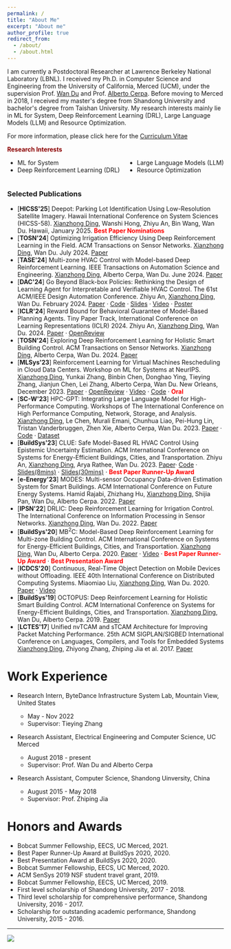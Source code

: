 ```yaml
---
permalink: /
title: "About Me"
excerpt: "About me"
author_profile: true
redirect_from: 
  - /about/
  - /about.html
---
```

I am currently a Postdoctoral Researcher at Lawrence Berkeley National Laboratory (LBNL). I received my Ph.D. in Computer Science and Engineering from the University of California, Merced (UCM), under the supervision Prof. [Wan Du](https://sites.ucmerced.edu/wdu) and Prof. [Alberto Cerpa](http://www.andes.ucmerced.edu/~acerpa/). Before moving to Merced in 2018, I received my master's degree from Shandong University and bachelor's degree from Taishan University. My research interests mainly lie in ML for System, Deep Reinforcement Learning (DRL), Large Language Models (LLM) and Resource Optimization.

For more information, please click here for the [Curriculum Vitae](http://dingxianzhong.github.io/files/CV_Xianzhong.pdf)

<span style='color:darkred'>**Research Interests**</span>
<div style='display: flex; justify-content: space-between; margin-top: 0;'>
  <div>
    <ul style='margin-top: 0; padding-top: 0;'>
      <li>ML for System</li>
      <li>Deep Reinforcement Learning (DRL)</li>
    </ul>
  </div>
  <div>
    <ul style='margin-top: 0; padding-top: 0;'>
      <li>Large Language Models (LLM)</li>
      <li>Resource Optimization</li>
    </ul>
  </div>
</div>

### Selected Publications
* [**HICSS'25**] Deepot: Parking Lot Identification Using Low-Resolution Satellite Imagery. Hawaii International Conference on System Sciences (HICSS-58). <u>Xianzhong Ding</u>, Wanshi Hong, Zhiyu An, Bin Wang, Wan Du. Hawaii, January 2025. <span style='color:red'>**Best Paper Nominations**</span>
* [**TOSN'24**] Optimizing Irrigation Efficiency Using Deep Reinforcement Learning in the Field. ACM Transactions on Sensor Networks. <u>Xianzhong Ding</u>, Wan Du. July 2024. 
[Paper](https://dl.acm.org/doi/full/10.1145/3662182)
* [**TASE'24**] Multi-zone HVAC Control with Model-based Deep Reinforcement Learning.  IEEE Transactions on Automation Science and Engineering. <u>Xianzhong Ding</u>, Alberto Cerpa, Wan Du. June 2024. 
[Paper](https://ieeexplore.ieee.org/abstract/document/10557792)
* [**DAC'24**] Go Beyond Black-box Policies: Rethinking the Design of Learning Agent for Interpretable and Verifiable HVAC Control. The 61st ACM/IEEE Design Automation Conference. Zhiyu An, <u>Xianzhong Ding</u>, Wan Du. February 2024. [Paper](https://dl.acm.org/doi/10.1145/3649329.3656234) · [Code](https://github.com/ryeii/Veri_HVAC) · [Slides](https://ryeii.github.io/assets/DAC_2024_Zhiyu_An_Go_Beyond.pptx.pdf) · [Video](https://www.youtube.com/watch?v=DRORyPoWe5M) · [Poster](https://ryeii.github.io/assets/DAC%202024%20Go%20Beyond%20Poster.pdf)
* [**ICLR'24**] Reward Bound for Behavioral Guarantee of Model-Based Planning Agents. Tiny Paper Track, International Conference on Learning Representations (ICLR) 2024. Zhiyu An, <u>Xianzhong Ding</u>, Wan Du. 2024. [Paper](https://arxiv.org/abs/2402.13419) · [OpenReview](https://openreview.net/forum?id=n3ip7H2ioh)
* [**TOSN'24**] Exploring Deep Reinforcement Learning for Holistic Smart Building Control. ACM Transactions on Sensor Networks. <u>Xianzhong Ding</u>, Alberto Cerpa, Wan Du. 2024. [Paper](https://dl.acm.org/doi/10.1145/3656043)
* [**MLSys'23**] Reinforcement Learning for Virtual Machines Rescheduling in Cloud Data Centers. Workshop on ML for Systems at NeurIPS. <u>Xianzhong Ding</u>, Yunkai Zhang, Binbin Chen, Donghao Ying, Tieying Zhang, Jianjun Chen, Lei Zhang, Alberto Cerpa, Wan Du. New Orleans, December 2023. [Paper](https://mlforsystems.org/assets/papers/neurips2023/paper37.pdf) · [OpenReview](https://openreview.net/forum?id=TMvtla5bOP) · [Video](https://neurips.cc/virtual/2023/84261) · [Code](https://github.com/bytedance/DRL-based-VM-Rescheduling) · <span style='color:red'>**Oral**</span>
* [**SC-W'23**] HPC-GPT: Integrating Large Language Model for High-Performance Computing. Workshops of The International Conference on High Performance Computing, Network, Storage, and Analysis. <u>Xianzhong Ding</u>, Le Chen, Murali Emani, Chunhua Liao, Pei-Hung Lin, Tristan Vanderbruggen, Zhen Xie, Alberto Cerpa, Wan Du. 2023. [Paper](https://dl.acm.org/doi/abs/10.1145/3624062.3624172) · [Code](https://github.com/dingxianzhong/HPC-GPT) · [Dataset](https://huggingface.co/datasets/HPC-GPT/HPC)
* [**BuildSys'23**] CLUE: Safe Model-Based RL HVAC Control Using Epistemic Uncertainty Estimation. ACM International Conference on Systems for Energy-Efficient Buildings, Cities, and Transportation. Zhiyu An, <u>Xianzhong Ding</u>, Arya Rathee, Wan Du. 2023.  [Paper](https://dl.acm.org/doi/10.1145/3600100.3623742)· [Code](https://github.com/ryeii/CLUE) · [Slides(8mins)](https://ryeii.github.io/assets/clue_shorter_slides.pdf) · [Slides(30mins)](https://ryeii.github.io/assets/clue_slides.pdf) · <span style='color:red'>**Best Paper Runner-Up Award**</span>
* [**e-Energy'23**] MODES: Multi-sensor Occupancy Data-driven Estimation System for Smart Buildings. ACM International Conference on Future Energy Systems. Hamid Rajabi, Zhizhang Hu, <u>Xianzhong Ding</u>, Shijia Pan, Wan Du, Alberto Cerpa. 2022. [Paper](https://dl.acm.org/doi/abs/10.1145/3538637.3538852)
* [**IPSN'22**] DRLIC: Deep Reinforcement Learning for Irrigation Control. The International Conference on Information Processing in Sensor Networks. <u>Xianzhong Ding</u>, Wan Du. 2022. [Paper](https://ieeexplore.ieee.org/document/9826018)
* [**BuildSys'20**] MB$^2$C: Model-Based Deep Reinforcement Learning for Multi-zone Building Control. ACM International Conference on Systems for Energy-Efficient Buildings, Cities, and Transportation. <u>Xianzhong Ding</u>, Wan Du, Alberto Cerpa. 2020.  [Paper](https://dl.acm.org/doi/abs/10.1145/3408308.3427986) · [Video](https://www.youtube.com/watch?v=86UcsgKXFek&list=PL6jLuiS6wP5Z1xNoxqL4iSPJ3BNLhyDwt&index=3) · <span style='color:red'>**Best Paper Runner-Up Award**</span> · <span style='color:red'>**Best Presentation Award**</span>
* [**ICDCS'20**] Continuous, Real-Time Object Detection on Mobile Devices without Offloading. IEEE 40th International Conference on Distributed Computing Systems. Miaomiao Liu, <u>Xianzhong Ding</u>, Wan Du. 2020.  [Paper](https://ieeexplore.ieee.org/document/9355581) · [Video](https://www.youtube.com/watch?v=7_kCXFLwUg4)
* [**BuildSys'19**] OCTOPUS: Deep Reinforcement Learning for Holistic Smart Building Control. ACM International Conference on Systems for Energy-Efficient Buildings, Cities, and Transportation. <u>Xianzhong Ding</u>, Wan Du, Alberto Cerpa. 2019. [Paper](https://dl.acm.org/doi/abs/10.1145/3360322.3360857)
* [**LCTES'17**] Unified nvTCAM and sTCAM Architecture for Improving Packet Matching Performance. 25th ACM SIGPLAN/SIGBED International Conference on Languages, Compilers, and Tools for Embedded Systems <u>Xianzhong Ding</u>, Zhiyong Zhang, Zhiping Jia et al. 2017. [Paper](https://dl.acm.org/doi/10.1145/3140582.3081034)

Work Experience
======
* Research Intern, ByteDance Infrastructure System Lab, Mountain View, United States
  * May - Nov 2022
  * Supervisor: Tieying Zhang
* Research Assistant, Electrical Engineering and Computer Science, UC Merced
  * August 2018 - present
  * Supervisor: Prof. Wan Du and Alberto Cerpa

* Research Assistant, Computer Science, Shandong Uinversity, China
  * August 2015 - May 2018
  * Supervisor: Prof. Zhiping Jia

Honors and Awards
======
* Bobcat Summer Fellowship, EECS, UC Merced, 2021.
* Best Paper Runner-Up Award at BuildSys 2020, 2020. 
* Best Presentation Award at BuildSys 2020, 2020. 
* Bobcat Summer Fellowship, EECS, UC Merced, 2020.
* ACM SenSys 2019 NSF student travel grant, 2019. 
* Bobcat Summer Fellowship, EECS, UC Merced, 2019.
* First level scholarship of Shandong University, 2017 - 2018.
* Third level scholarship for comprehensive performance, Shandong University, 2016 - 2017.
* Scholarship for outstanding academic performance, Shandong University, 2015 - 2016. 


------

<a href="https://mapmyvisitors.com/web/1bx69" title="Visit tracker">
  <img src="https://mapmyvisitors.com/map.png?d=p7BLPQ4r13QloJIxyU6898bltiKBW0bvmYTrhZyZE8Q&cl=ffffff" />
</a>
